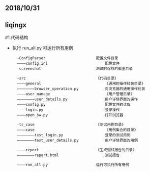 ## 2018/10/31
## liqingx

#1.代码结构
- 执行 run_all.py 可运行所有用例
        
        
        -ConfigParser                   	配置文件目录
        ————config.ini                  		配置文件
        -screenshot                     	测试时保存的截图目录
		
        -src                            	《代码目录》
        ————general                     		《通用的操作封装目录》
        ————————browser_operation.py    		对浏览器的通用操作封装
        ————user_manage                 		《用户管理目录》
        ————————user_details.py         		用户详情界面的操作
        ————config.py                   		配置文件的读取
        ————login.py                    		登录操作
        ————open_bw.py                  		打开浏览器
		
        -ts_case                        	《测试用例目录》
        ————case                        		《用例集合的目录》
        ————————test_login.py           		登录的测试用例
        ————————test_user_details.py    		用户详情界面的用例
		
        ————report                      	《生成测试报告的目录》
        ————————report.html             		测试报告
		
        ————run_all.py                  	运行可执行所有用例







